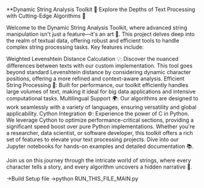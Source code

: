 **Dynamic String Analysis Toolkit 🧬
Explore the Depths of Text Processing with Cutting-Edge Algorithms 🚀

Welcome to the Dynamic String Analysis Toolkit, where advanced string manipulation isn't just a feature—it's an art 🎨. This project delves deep into the realm of textual data, offering robust and efficient tools to handle complex string processing tasks. Key features include:

Weighted Levenshtein Distance Calculation 💡: Discover the nuanced differences between texts with our custom implementation. This tool goes beyond standard Levenshtein distance by considering dynamic character positions, offering a more refined and context-aware analysis.
Efficient String Processing 🚀: Built for performance, our toolkit efficiently handles large volumes of text, making it ideal for big data applications and intensive computational tasks.
Multilingual Support 🌍: Our algorithms are designed to work seamlessly with a variety of languages, ensuring versatility and global applicability.
Cython Integration ⚙️: Experience the power of C in Python. We leverage Cython to optimize performance-critical sections, providing a significant speed boost over pure Python implementations.
Whether you're a researcher, data scientist, or software developer, this toolkit offers a rich set of features to elevate your text processing projects. Dive into our Jupyter notebooks for hands-on examples and detailed documentation 📚.

Join us on this journey through the intricate world of strings, where every character tells a story, and every algorithm uncovers a hidden narrative 🌌.

->Build Setup file 
->python RUN_THIS_FILE_MAIN.py

